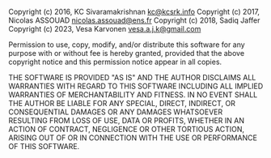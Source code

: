 Copyright (c) 2016, KC Sivaramakrishnan <kc@kcsrk.info>
Copyright (c) 2017, Nicolas ASSOUAD <nicolas.assouad@ens.fr>
Copyright (c) 2018, Sadiq Jaffer
Copyright (c) 2023, Vesa Karvonen <vesa.a.j.k@gmail.com>

Permission to use, copy, modify, and/or distribute this software for any
purpose with or without fee is hereby granted, provided that the above
copyright notice and this permission notice appear in all copies.

THE SOFTWARE IS PROVIDED "AS IS" AND THE AUTHOR DISCLAIMS ALL WARRANTIES
WITH REGARD TO THIS SOFTWARE INCLUDING ALL IMPLIED WARRANTIES OF
MERCHANTABILITY AND FITNESS. IN NO EVENT SHALL THE AUTHOR BE LIABLE FOR
ANY SPECIAL, DIRECT, INDIRECT, OR CONSEQUENTIAL DAMAGES OR ANY DAMAGES
WHATSOEVER RESULTING FROM LOSS OF USE, DATA OR PROFITS, WHETHER IN AN
ACTION OF CONTRACT, NEGLIGENCE OR OTHER TORTIOUS ACTION, ARISING OUT OF
OR IN CONNECTION WITH THE USE OR PERFORMANCE OF THIS SOFTWARE.
